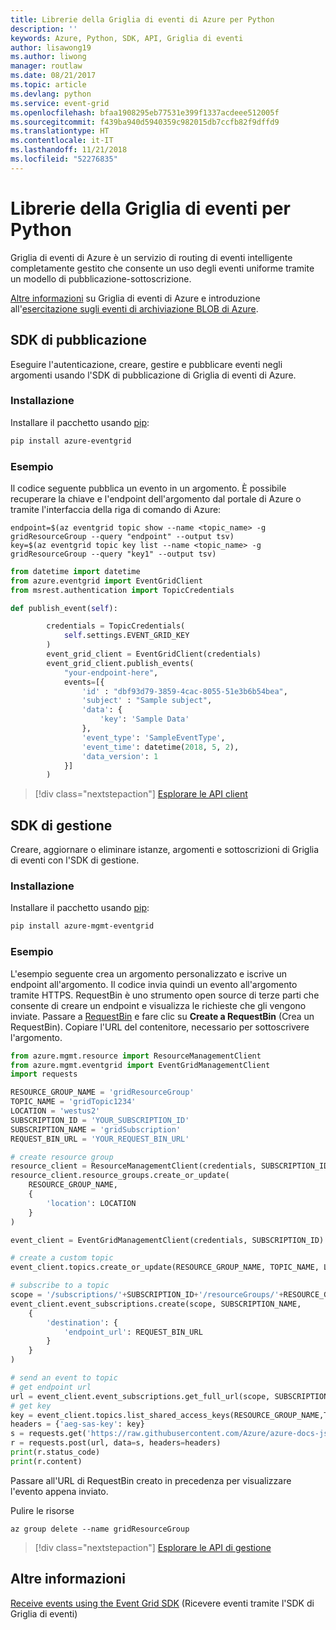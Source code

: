 ```yaml
---
title: Librerie della Griglia di eventi di Azure per Python
description: ''
keywords: Azure, Python, SDK, API, Griglia di eventi
author: lisawong19
ms.author: liwong
manager: routlaw
ms.date: 08/21/2017
ms.topic: article
ms.devlang: python
ms.service: event-grid
ms.openlocfilehash: bfaa1908295eb77531e399f1337acdeee512005f
ms.sourcegitcommit: f439ba940d5940359c982015db7ccfb82f9dffd9
ms.translationtype: HT
ms.contentlocale: it-IT
ms.lasthandoff: 11/21/2018
ms.locfileid: "52276835"
---
```

# <a name="event-grid-libraries-for-python"></a>Librerie della Griglia di eventi per Python


Griglia di eventi di Azure è un servizio di routing di eventi intelligente completamente gestito che consente un uso degli eventi uniforme tramite un modello di pubblicazione-sottoscrizione.

[Altre informazioni](/azure/event-grid/overview) su Griglia di eventi di Azure e introduzione all'[esercitazione sugli eventi di archiviazione BLOB di Azure](/azure/storage/blobs/storage-blob-event-quickstart). 

## <a name="publish-sdk"></a>SDK di pubblicazione

Eseguire l'autenticazione, creare, gestire e pubblicare eventi negli argomenti usando l'SDK di pubblicazione di Griglia di eventi di Azure.

### <a name="installation"></a>Installazione 

Installare il pacchetto usando [pip](https://pip.pypa.io/en/stable/quickstart/):

```bash
pip install azure-eventgrid
```

### <a name="example"></a>Esempio 

Il codice seguente pubblica un evento in un argomento. È possibile recuperare la chiave e l'endpoint dell'argomento dal portale di Azure o tramite l'interfaccia della riga di comando di Azure:

```azurecli-interactive
endpoint=$(az eventgrid topic show --name <topic_name> -g gridResourceGroup --query "endpoint" --output tsv)
key=$(az eventgrid topic key list --name <topic_name> -g gridResourceGroup --query "key1" --output tsv)
```

```python
from datetime import datetime
from azure.eventgrid import EventGridClient
from msrest.authentication import TopicCredentials

def publish_event(self):

        credentials = TopicCredentials(
            self.settings.EVENT_GRID_KEY
        )
        event_grid_client = EventGridClient(credentials)
        event_grid_client.publish_events(
            "your-endpoint-here",
            events=[{
                'id' : "dbf93d79-3859-4cac-8055-51e3b6b54bea",
                'subject' : "Sample subject",
                'data': {
                    'key': 'Sample Data'
                },
                'event_type': 'SampleEventType',
                'event_time': datetime(2018, 5, 2),
                'data_version': 1
            }]
        )
```

> [!div class="nextstepaction"]
> [Esplorare le API client](/python/api/overview/azure/eventgrid/client)

## <a name="management-sdk"></a>SDK di gestione

Creare, aggiornare o eliminare istanze, argomenti e sottoscrizioni di Griglia di eventi con l'SDK di gestione.

### <a name="installation"></a>Installazione 

Installare il pacchetto usando [pip](https://pip.pypa.io/en/stable/quickstart/):

```bash
pip install azure-mgmt-eventgrid
```

### <a name="example"></a>Esempio

L'esempio seguente crea un argomento personalizzato e iscrive un endpoint all'argomento. Il codice invia quindi un evento all'argomento tramite HTTPS.
RequestBin è uno strumento open source di terze parti che consente di creare un endpoint e visualizza le richieste che gli vengono inviate. Passare a [RequestBin](https://requestb.in/) e fare clic su **Create a RequestBin** (Crea un RequestBin). Copiare l'URL del contenitore, necessario per sottoscrivere l'argomento.

```python
from azure.mgmt.resource import ResourceManagementClient
from azure.mgmt.eventgrid import EventGridManagementClient
import requests

RESOURCE_GROUP_NAME = 'gridResourceGroup'
TOPIC_NAME = 'gridTopic1234'
LOCATION = 'westus2'
SUBSCRIPTION_ID = 'YOUR_SUBSCRIPTION_ID'
SUBSCRIPTION_NAME = 'gridSubscription'
REQUEST_BIN_URL = 'YOUR_REQUEST_BIN_URL'

# create resource group
resource_client = ResourceManagementClient(credentials, SUBSCRIPTION_ID)
resource_client.resource_groups.create_or_update(
    RESOURCE_GROUP_NAME,
    {
        'location': LOCATION
    }
)

event_client = EventGridManagementClient(credentials, SUBSCRIPTION_ID)

# create a custom topic
event_client.topics.create_or_update(RESOURCE_GROUP_NAME, TOPIC_NAME, LOCATION)

# subscribe to a topic
scope = '/subscriptions/'+SUBSCRIPTION_ID+'/resourceGroups/'+RESOURCE_GROUP_NAME+'/providers/Microsoft.EventGrid/topics/'+TOPIC_NAME
event_client.event_subscriptions.create(scope, SUBSCRIPTION_NAME,
    {
        'destination': {
            'endpoint_url': REQUEST_BIN_URL
        }
    }
)

# send an event to topic
# get endpoint url
url = event_client.event_subscriptions.get_full_url(scope, SUBSCRIPTION_NAME).endpoint_url
# get key
key = event_client.topics.list_shared_access_keys(RESOURCE_GROUP_NAME,TOPIC_NAME).key1
headers = {'aeg-sas-key': key}
s = requests.get('https://raw.githubusercontent.com/Azure/azure-docs-json-samples/master/event-grid/customevent.json')
r = requests.post(url, data=s, headers=headers)
print(r.status_code)
print(r.content)
```
Passare all'URL di RequestBin creato in precedenza per visualizzare l'evento appena inviato.

Pulire le risorse
```azurecli-interactive
az group delete --name gridResourceGroup
```

> [!div class="nextstepaction"]
> [Esplorare le API di gestione](/python/api/overview/azure/eventgrid/management)

## <a name="learn-more"></a>Altre informazioni

[Receive events using the Event Grid SDK](/azure/event-grid/receive-events) (Ricevere eventi tramite l'SDK di Griglia di eventi)

